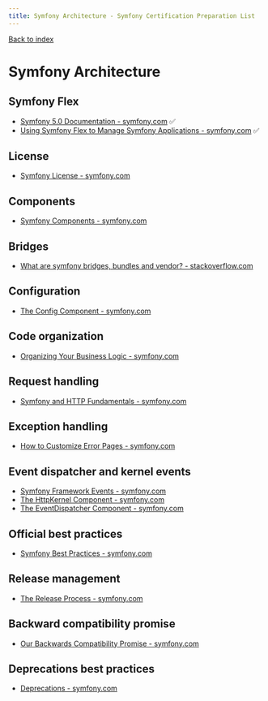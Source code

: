 ```yaml
---
title: Symfony Architecture - Symfony Certification Preparation List
---
```

[Back to index](../readme.md#table-of-contents)

# Symfony Architecture

## Symfony Flex 
- [Symfony 5.0 Documentation - symfony.com](https://symfony.com/doc/5.0/index.html) ✅
- [Using Symfony Flex to Manage Symfony Applications - symfony.com](https://symfony.com/doc/5.0/setup/flex.html) ✅

## License
- [Symfony License - symfony.com](https://symfony.com/doc/5.0/contributing/code/license.html)

## Components
- [Symfony Components - symfony.com](https://symfony.com/components)

## Bridges
- [What are symfony bridges, bundles and vendor? - stackoverflow.com](https://stackoverflow.com/q/11888522/633864)

## Configuration
- [The Config Component - symfony.com](https://symfony.com/doc/5.0/components/config.html)

## Code organization
- [Organizing Your Business Logic - symfony.com](https://symfony.com/doc/5.0/best_practices/business-logic.html)

## Request handling
- [Symfony and HTTP Fundamentals - symfony.com](https://symfony.com/doc/5.0/introduction/http_fundamentals.html)

## Exception handling
- [How to Customize Error Pages - symfony.com](https://symfony.com/doc/5.0/controller/error_pages.html)

## Event dispatcher and kernel events
- [Symfony Framework Events - symfony.com](https://symfony.com/doc/5.0/reference/events.html)
- [The HttpKernel Component - symfony.com](https://symfony.com/doc/5.0/components/http_kernel.html)
- [The EventDispatcher Component - symfony.com](https://symfony.com/doc/5.0/components/event_dispatcher.html)

## Official best practices
- [Symfony Best Practices - symfony.com](https://symfony.com/doc/5.0/best_practices/index.html)

## Release management
- [The Release Process - symfony.com](https://symfony.com/doc/5.0/contributing/community/releases.html)

## Backward compatibility promise
- [Our Backwards Compatibility Promise - symfony.com](https://symfony.com/doc/5.0/contributing/code/bc.html)

## Deprecations best practices
- [Deprecations - symfony.com](https://symfony.com/doc/5.0/contributing/code/conventions.html#deprecations)
